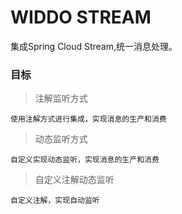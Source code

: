 # WIDDO STREAM
集成Spring Cloud Stream,统一消息处理。

### 目标

>注解监听方式
```
使用注解方式进行集成，实现消息的生产和消费
```
> 动态监听方式
```
自定义实现动态监听，实现消息的生产和消费
```

> 自定义注解动态监听
```
自定义注解，实现自动监听
```